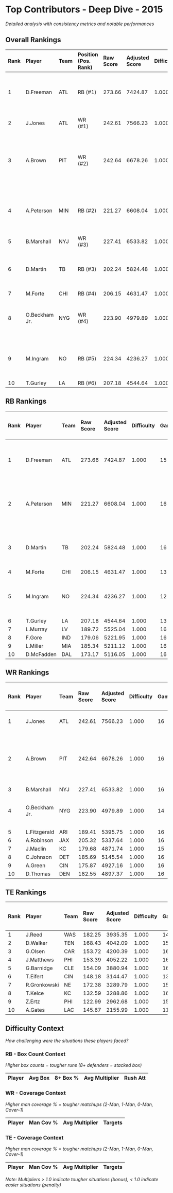 # Top Contributors - Deep Dive - 2015

*Detailed analysis with consistency metrics and notable performances*

## Overall Rankings

| Rank | Player        | Team | Position (Pos. Rank) | Raw Score | Adjusted Score | Difficulty | Games | Avg/Game | Typical | Consistency | Floor | Ceiling | Peak    | Trend      | Notable Games                                |
| :----| :-------------| :----| :--------------------| :---------| :--------------| :----------| :-----| :--------| :-------| :-----------| :-----| :-------| :-------| :----------| :--------------------------------------------|
| 1    | D.Freeman     | ATL  | RB (#1)              | 273.66    | 7424.87        | 1.000      | 15    | 494.99   | 502.21  | 7/3/5       | 406.1 | 576.8   | 1026.89 | Stable     | Wk 3 (vs DAL), Wk 5 (vs WAS)                 |
| 2    | J.Jones       | ATL  | WR (#1)              | 242.61    | 7566.23        | 1.000      | 16    | 472.89   | 468.81  | 8/1/7       | 312.9 | 544.9   | 863.52  | Stable     | Wk 3 (vs DAL)                                |
| 3    | A.Brown       | PIT  | WR (#2)              | 242.64    | 6678.26        | 1.000      | 16    | 417.39   | 342.70  | 6/2/8       | 260.3 | 485.8   | 967.33  | Increasing | Wk 15 (vs DEN), Wk 9 (vs LV), Wk 17 (vs CLE) |
| 4    | A.Peterson    | MIN  | RB (#2)              | 221.27    | 6608.04        | 1.000      | 16    | 413.00   | 372.53  | 8/2/6       | 309.3 | 502.1   | 795.55  | Stable     | Wk 12 (vs ATL), Wk 10 (vs LV), Wk 9 (vs LA)  |
| 5    | B.Marshall    | NYJ  | WR (#3)              | 227.41    | 6533.82        | 1.000      | 16    | 408.36   | 398.73  | 8/1/7       | 312.6 | 498.2   | 575.27  | Increasing |                                              |
| 6    | D.Martin      | TB   | RB (#3)              | 202.24    | 5824.48        | 1.000      | 16    | 364.03   | 341.70  | 8/0/8       | 258.8 | 428.5   | 781.90  | Stable     | Wk 5 (vs JAX), Wk 4 (vs CAR)                 |
| 7    | M.Forte       | CHI  | RB (#4)              | 206.15    | 4631.47        | 1.000      | 13    | 356.27   | 360.09  | 5/2/6       | 269.6 | 452.1   | 534.47  | Decreasing |                                              |
| 8    | O.Beckham Jr. | NYG  | WR (#4)              | 223.90    | 4979.89        | 1.000      | 14    | 355.71   | 373.64  | 5/2/7       | 251.3 | 433.9   | 567.20  | Increasing | Wk 8 (vs NO), Wk 14 (vs MIA)                 |
| 9    | M.Ingram      | NO   | RB (#5)              | 224.34    | 4236.27        | 1.000      | 12    | 353.02   | 351.81  | 4/1/7       | 289.9 | 419.8   | 614.11  | Decreasing | Wk 6 (vs ATL), Wk 3 (vs CAR)                 |
| 10   | T.Gurley      | LA   | RB (#6)              | 207.18    | 4544.64        | 1.000      | 13    | 349.59   | 379.97  | 5/2/6       | 327.8 | 467.4   | 536.63  | Decreasing |                                              |

## RB Rankings

| Rank | Player     | Team | Raw Score | Adjusted Score | Difficulty | Games | Avg/Game | Typical | Consistency | Floor | Ceiling | Peak    | Trend      | Notable Games (>150% Typical)               |
| :----| :----------| :----| :---------| :--------------| :----------| :-----| :--------| :-------| :-----------| :-----| :-------| :-------| :----------| :-------------------------------------------|
| 1    | D.Freeman  | ATL  | 273.66    | 7424.87        | 1.000      | 15    | 494.99   | 502.21  | 7/3/5       | 406.1 | 576.8   | 1026.89 | Stable     | Wk 3 (vs DAL), Wk 5 (vs WAS)                |
| 2    | A.Peterson | MIN  | 221.27    | 6608.04        | 1.000      | 16    | 413.00   | 372.53  | 8/2/6       | 309.3 | 502.1   | 795.55  | Stable     | Wk 12 (vs ATL), Wk 10 (vs LV), Wk 9 (vs LA) |
| 3    | D.Martin   | TB   | 202.24    | 5824.48        | 1.000      | 16    | 364.03   | 341.70  | 8/0/8       | 258.8 | 428.5   | 781.90  | Stable     | Wk 5 (vs JAX), Wk 4 (vs CAR)                |
| 4    | M.Forte    | CHI  | 206.15    | 4631.47        | 1.000      | 13    | 356.27   | 360.09  | 5/2/6       | 269.6 | 452.1   | 534.47  | Decreasing |                                             |
| 5    | M.Ingram   | NO   | 224.34    | 4236.27        | 1.000      | 12    | 353.02   | 351.81  | 4/1/7       | 289.9 | 419.8   | 614.11  | Decreasing | Wk 6 (vs ATL), Wk 3 (vs CAR)                |
| 6    | T.Gurley   | LA   | 207.18    | 4544.64        | 1.000      | 13    | 349.59   | 379.97  | 5/2/6       | 327.8 | 467.4   | 536.63  | Decreasing |                                             |
| 7    | L.Murray   | LV   | 189.72    | 5525.04        | 1.000      | 16    | 345.32   | 327.61  | 8/2/6       | 272.4 | 390.1   | 500.95  | Decreasing |                                             |
| 8    | F.Gore     | IND  | 179.06    | 5221.95        | 1.000      | 16    | 326.37   | 313.27  | 8/0/8       | 238.3 | 394.9   | 539.08  | Stable     |                                             |
| 9    | L.Miller   | MIA  | 185.34    | 5211.12        | 1.000      | 16    | 325.70   | 322.90  | 8/1/7       | 192.8 | 410.3   | 593.00  | Stable     |                                             |
| 10   | D.McFadden | DAL  | 173.17    | 5116.05        | 1.000      | 16    | 319.75   | 306.90  | 8/3/5       | 241.5 | 413.7   | 553.43  | Increasing |                                             |

## WR Rankings

| Rank | Player        | Team | Raw Score | Adjusted Score | Difficulty | Games | Avg/Game | Typical | Consistency | Floor | Ceiling | Peak   | Trend      | Notable Games (>150% Typical)                |
| :----| :-------------| :----| :---------| :--------------| :----------| :-----| :--------| :-------| :-----------| :-----| :-------| :------| :----------| :--------------------------------------------|
| 1    | J.Jones       | ATL  | 242.61    | 7566.23        | 1.000      | 16    | 472.89   | 468.81  | 8/1/7       | 312.9 | 544.9   | 863.52 | Stable     | Wk 3 (vs DAL)                                |
| 2    | A.Brown       | PIT  | 242.64    | 6678.26        | 1.000      | 16    | 417.39   | 342.70  | 6/2/8       | 260.3 | 485.8   | 967.33 | Increasing | Wk 15 (vs DEN), Wk 9 (vs LV), Wk 17 (vs CLE) |
| 3    | B.Marshall    | NYJ  | 227.41    | 6533.82        | 1.000      | 16    | 408.36   | 398.73  | 8/1/7       | 312.6 | 498.2   | 575.27 | Increasing |                                              |
| 4    | O.Beckham Jr. | NYG  | 223.90    | 4979.89        | 1.000      | 14    | 355.71   | 373.64  | 5/2/7       | 251.3 | 433.9   | 567.20 | Increasing | Wk 8 (vs NO), Wk 14 (vs MIA)                 |
| 5    | L.Fitzgerald  | ARI  | 189.41    | 5395.75        | 1.000      | 16    | 337.23   | 306.21  | 8/1/7       | 243.1 | 374.4   | 747.57 | Decreasing |                                              |
| 6    | A.Robinson    | JAX  | 205.32    | 5337.64        | 1.000      | 16    | 333.60   | 299.58  | 8/2/6       | 251.2 | 353.3   | 709.74 | Decreasing |                                              |
| 7    | J.Maclin      | KC   | 179.68    | 4871.74        | 1.000      | 15    | 324.78   | 304.45  | 7/2/6       | 192.3 | 438.1   | 613.41 | Decreasing |                                              |
| 8    | C.Johnson     | DET  | 185.69    | 5145.54        | 1.000      | 16    | 321.60   | 298.75  | 8/1/7       | 208.2 | 448.4   | 594.68 | Decreasing |                                              |
| 9    | A.Green       | CIN  | 175.87    | 4927.16        | 1.000      | 16    | 307.95   | 285.05  | 8/2/6       | 245.5 | 353.3   | 678.49 | Increasing |                                              |
| 10   | D.Thomas      | DEN  | 182.55    | 4897.37        | 1.000      | 16    | 306.09   | 344.95  | 8/4/4       | 247.0 | 365.4   | 394.03 | Decreasing |                                              |

## TE Rankings

| Rank | Player       | Team | Raw Score | Adjusted Score | Difficulty | Games | Avg/Game | Typical | Consistency | Floor | Ceiling | Peak   | Trend      | Notable Games (>150% Typical) |
| :----| :------------| :----| :---------| :--------------| :----------| :-----| :--------| :-------| :-----------| :-----| :-------| :------| :----------| :-----------------------------|
| 1    | J.Reed       | WAS  | 182.25    | 3935.35        | 1.000      | 14    | 281.10   | 227.08  | 6/2/6       | 152.0 | 408.2   | 514.77 | Stable     |                               |
| 2    | D.Walker     | TEN  | 168.43    | 4042.09        | 1.000      | 15    | 269.47   | 262.46  | 6/3/6       | 214.5 | 314.8   | 419.64 | Increasing |                               |
| 3    | G.Olsen      | CAR  | 153.72    | 4200.39        | 1.000      | 16    | 262.52   | 261.32  | 8/2/6       | 168.8 | 329.4   | 545.59 | Decreasing |                               |
| 4    | J.Matthews   | PHI  | 153.39    | 4052.22        | 1.000      | 16    | 253.26   | 216.60  | 8/1/7       | 163.7 | 349.4   | 536.82 | Stable     |                               |
| 5    | G.Barnidge   | CLE  | 154.09    | 3880.94        | 1.000      | 16    | 242.56   | 253.84  | 8/2/6       | 161.8 | 300.1   | 382.21 | Decreasing |                               |
| 6    | T.Eifert     | CIN  | 148.18    | 3144.47        | 1.000      | 13    | 241.88   | 203.08  | 6/1/6       | 149.2 | 298.4   | 541.75 | Decreasing |                               |
| 7    | R.Gronkowski | NE   | 172.38    | 3289.79        | 1.000      | 15    | 219.32   | 201.71  | 6/1/8       | 156.5 | 274.1   | 552.59 | Decreasing |                               |
| 8    | T.Kelce      | KC   | 132.59    | 3288.86        | 1.000      | 16    | 205.55   | 220.26  | 7/5/4       | 158.1 | 231.6   | 371.79 | Decreasing |                               |
| 9    | Z.Ertz       | PHI  | 122.99    | 2962.68        | 1.000      | 15    | 197.51   | 180.58  | 7/2/6       | 119.6 | 271.0   | 417.42 | Increasing |                               |
| 10   | A.Gates      | LAC  | 145.67    | 2155.99        | 1.000      | 11    | 196.00   | 194.39  | 3/1/7       | 168.1 | 272.1   | 444.70 | Decreasing |                               |

## Difficulty Context

*How challenging were the situations these players faced?*

### RB - Box Count Context

*Higher box counts = tougher runs (8+ defenders = stacked box)*

| Player | Avg Box | 8+ Box % | Avg Multiplier | Rush Att |
| :------| :-------| :--------| :--------------| :--------|

### WR - Coverage Context

*Higher man coverage % = tougher matchups (2-Man, 1-Man, 0-Man, Cover-1)*

| Player | Man Cov % | Avg Multiplier | Targets |
| :------| :---------| :--------------| :-------|

### TE - Coverage Context

*Higher man coverage % = tougher matchups (2-Man, 1-Man, 0-Man, Cover-1)*

| Player | Man Cov % | Avg Multiplier | Targets |
| :------| :---------| :--------------| :-------|

*Note: Multipliers > 1.0 indicate tougher situations (bonus), < 1.0 indicate easier situations (penalty)*


